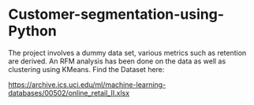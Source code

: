 # Customer-segmentation-using-Python
The project involves a dummy data set, various metrics such as retention are derived. An RFM analysis has been done on the data as well as clustering using KMeans.
Find the Dataset here:

https://archive.ics.uci.edu/ml/machine-learning-databases/00502/online_retail_II.xlsx
